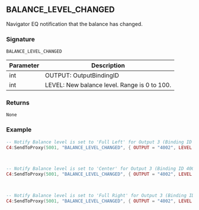 ## BALANCE\_LEVEL\_CHANGED

Navigator EQ notification that the balance has changed.


### Signature

`BALANCE_LEVEL_CHANGED`


| Parameter | Description |
| --- | --- |
| int | OUTPUT: OutputBindingID |
| int | LEVEL: New balance level. Range is 0 to 100. |


### Returns

`None`


### Example

```lua
-- Notify Balance level is set to 'Full Left' for Output 3 (Binding ID 4002)
C4:SendToProxy(5001, "BALANCE_LEVEL_CHANGED", { OUTPUT = "4002", LEVEL = 0 }, "NOTIFY")

 

-- Notify Balance level is set to 'Center' for Output 3 (Binding ID 4002)
C4:SendToProxy(5001, "BALANCE_LEVEL_CHANGED", { OUTPUT = "4002", LEVEL = 50 }, "NOTIFY")

 

-- Notify Balance level is set to 'Full Right' for Output 3 (Binding ID 4002)
C4:SendToProxy(5001, "BALANCE_LEVEL_CHANGED", { OUTPUT = "4002", LEVEL = 100 }, "NOTIFY")
```
